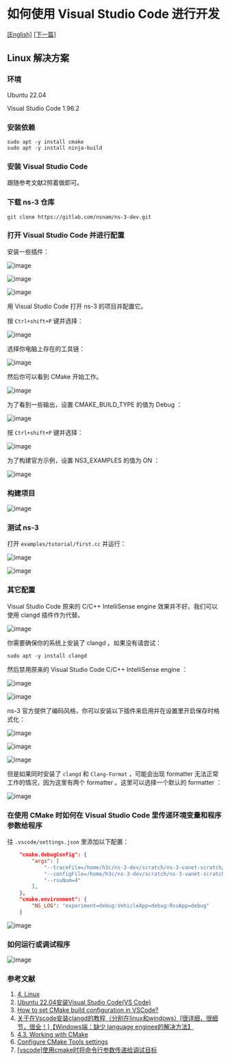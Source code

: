 # 如何使用 Visual Studio Code 进行开发

[[English]](../How-to-start-with-vscode.md) [[下一篇]](How-to-use-this-repo_zh_CN.md)

## Linux 解决方案

### 环境

Ubuntu 22.04

Visual Studio Code 1.96.2

### 安装依赖

```shell
sudo apt -y install cmake
sudo apt -y install ninja-build
```

### 安装 Visual Studio Code

跟随参考文献2照着做即可。

### 下载 ns-3 仓库

```shell
git clone https://gitlab.com/nsnam/ns-3-dev.git
```

### 打开 Visual Studio Code 并进行配置

安装一些插件：

![image](../resources/398676436-d560ad75-d65f-4a71-8106-804c38782189.png)

![image](../resources/398676827-05bd49da-bd6d-4736-b1cf-78fcb2fdd4a9.png)

![image](../resources/398689614-b8d83673-7328-470e-a1a6-865056909cad.png)

用 Visual Studio Code 打开 ns-3 的项目并配置它。

按 `Ctrl+shift+P` 键并选择：

![image](../resources/398678439-9cbac1ef-825d-44b2-88d6-bc4e77e18c00.png)

选择你电脑上存在的工具链：

![image](../resources/398678756-ea09e82f-5b05-416a-8083-7b37db196345.png)

然后你可以看到 CMake 开始工作。

![image](../resources/398679444-5cd1f0a5-73f2-472a-88e8-7de6cc9c838d.png)

为了看到一些输出，设置 CMAKE_BUILD_TYPE 的值为 Debug ：

![image](../resources/398684841-e3341350-93e2-4f31-9231-29c2d36c5bb0.png)

按 `Ctrl+shift+P` 键并选择：

![image](../resources/398685681-ebaf0017-526a-4d26-ab98-8e5938131d6e.png)

为了构建官方示例，设置 NS3_EXAMPLES 的值为 ON ：

![image](../resources/398686663-2c2241b7-081a-43d9-a387-fd5df2141388.png)

### 构建项目

![image](../resources/398690058-eb7b8917-66bf-44cc-9169-8723f7ec14c4.png)

### 测试 ns-3

打开 `examples/tutorial/first.cc` 并运行：

![image](../resources/398691283-4847e45e-75d4-4c4e-b77c-e6064c56aa4e.png)

![image](../resources/398691410-84d48a5b-4572-442d-852d-69ac98e30cb0.png)

### 其它配置

Visual Studio Code 原来的 C/C++ IntelliSense engine 效果并不好。我们可以使用 clangd 插件作为代替。

![image](../resources/399157078-cd67d5a1-edd8-4d10-9bdb-db94a6e81717.png)

你需要确保你的系统上安装了 clangd 。如果没有请尝试：

```shell
sudo apt -y install clangd
```

然后禁用原来的 Visual Studio Code C/C++ IntelliSense engine ：

![image](../resources/399158018-d194cf2d-3152-458f-a827-d007e1eb15f0.png)

![image](../resources/399158030-4dd6dc98-f58c-40d0-a76c-a0b432202623.png)

ns-3 官方提供了编码风格，你可以安装以下插件来启用并在设置里开启保存时格式化：

![image](../resources/399158253-c49cf371-3a22-4d05-8f83-46c4c5784e3d.png)

![image](../resources/399158270-942a1990-2390-41fc-bfe1-314b8dba5306.png)

![image](../resources/399159463-66e01305-de48-4232-8821-b1d806e6895c.png)

但是如果同时安装了 `clangd` 和 `Clang-Format` ，可能会出现 formatter 无法正常工作的情况，因为这里有两个 formatter 。这里可以选择一个默认的 formatter ：

![image](../resources/020a7be81569489c4da75d16183f6d6eff66797ba444c75cd817c0aea4b63d37.png)

### 在使用 CMake 时如何在 Visual Studio Code 里传递环境变量和程序参数给程序

往 `.vscode/settings.json` 里添加以下配置：

```json
    "cmake.debugConfig": {
        "args": [
            "--traceFile=/home/h3c/ns-3-dev/scratch/ns-3-vanet-scratch/area1ns2mobility.tcl",
            "--configFile=/home/h3c/ns-3-dev/scratch/ns-3-vanet-scratch/area1ns2config.tcl",
            "--rsuNum=4"
        ],
    },
    "cmake.environment": {
        "NS_LOG": "experiment=debug:VehicleApp=debug:RsuApp=debug"
    }
```

![image](../resources/399158853-04d6be8f-eb1f-4253-ad6a-8fd6544f773e.png)

### 如何运行或调试程序

![image](../resources/399165588-7c4a87a0-8132-4cdb-a530-fd1771d72d19.png)

### 参考文献

1. [4. Linux](https://www.nsnam.org/docs/release/3.42/installation/html/linux.html)
2. [Ubuntu 22.04安装Visual Studio Code(VS Code)](https://blog.csdn.net/u010044182/article/details/128977610)
3. [How to set CMake build configuration in VSCode?](https://stackoverflow.com/questions/73328916/how-to-set-cmake-build-configuration-in-vscode)
4. [关于在Vscode安装clangd的教程（分别在linux和windows）[很详细，很细节，很全！]【Windows端：缺少 language enginee的解决方法】](https://blog.csdn.net/qq_42764906/article/details/135541847)
5. [4.3. Working with CMake](https://www.nsnam.org/docs/manual/html/working-with-cmake.html)
6. [Configure CMake Tools settings](https://github.com/microsoft/vscode-cmake-tools/blob/main/docs/cmake-settings.md)
7. [[vscode]使用cmake时将命令行参数传递给调试目标](https://blog.csdn.net/Strengthennn/article/details/136661436)
